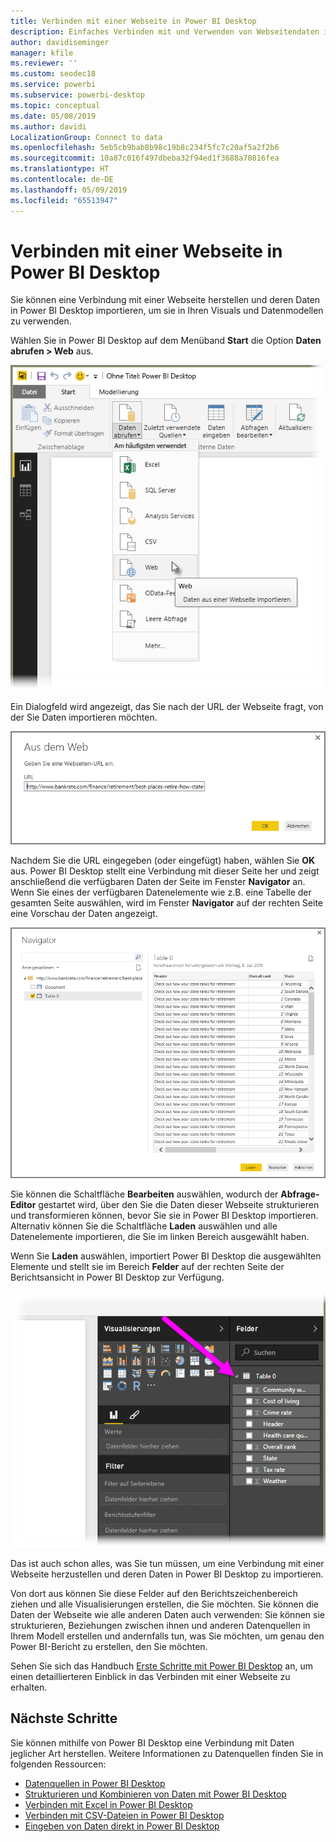 ```yaml
---
title: Verbinden mit einer Webseite in Power BI Desktop
description: Einfaches Verbinden mit und Verwenden von Webseitendaten in Power BI Desktop
author: davidiseminger
manager: kfile
ms.reviewer: ''
ms.custom: seodec18
ms.service: powerbi
ms.subservice: powerbi-desktop
ms.topic: conceptual
ms.date: 05/08/2019
ms.author: davidi
LocalizationGroup: Connect to data
ms.openlocfilehash: 5eb5cb9bab8b98c19b8c234f5fc7c20af5a2f2b6
ms.sourcegitcommit: 10a87c016f497dbeba32f94ed1f3688a70816fea
ms.translationtype: HT
ms.contentlocale: de-DE
ms.lasthandoff: 05/09/2019
ms.locfileid: "65513947"
---
```

# <a name="connect-to-a-web-page-from-power-bi-desktop"></a>Verbinden mit einer Webseite in Power BI Desktop
Sie können eine Verbindung mit einer Webseite herstellen und deren Daten in Power BI Desktop importieren, um sie in Ihren Visuals und Datenmodellen zu verwenden.

Wählen Sie in Power BI Desktop auf dem Menüband **Start** die Option **Daten abrufen > Web** aus.

![](media/desktop-connect-to-web/connect-to-web_1.png)

Ein Dialogfeld wird angezeigt, das Sie nach der URL der Webseite fragt, von der Sie Daten importieren möchten.

![](media/desktop-connect-to-web/connect-to-web_2.png)

Nachdem Sie die URL eingegeben (oder eingefügt) haben, wählen Sie **OK** aus. Power BI Desktop stellt eine Verbindung mit dieser Seite her und zeigt anschließend die verfügbaren Daten der Seite im Fenster **Navigator** an. Wenn Sie eines der verfügbaren Datenelemente wie z.B. eine Tabelle der gesamten Seite auswählen, wird im Fenster **Navigator** auf der rechten Seite eine Vorschau der Daten angezeigt.

![](media/desktop-connect-to-web/connect-to-web_3.png)

Sie können die Schaltfläche **Bearbeiten** auswählen, wodurch der **Abfrage-Editor** gestartet wird, über den Sie die Daten dieser Webseite strukturieren und transformieren können, bevor Sie sie in Power BI Desktop importieren. Alternativ können Sie die Schaltfläche **Laden** auswählen und alle Datenelemente importieren, die Sie im linken Bereich ausgewählt haben.

Wenn Sie **Laden** auswählen, importiert Power BI Desktop die ausgewählten Elemente und stellt sie im Bereich **Felder** auf der rechten Seite der Berichtsansicht in Power BI Desktop zur Verfügung.

![](media/desktop-connect-to-web/connect-to-web_4.png)

Das ist auch schon alles, was Sie tun müssen, um eine Verbindung mit einer Webseite herzustellen und deren Daten in Power BI Desktop zu importieren.

Von dort aus können Sie diese Felder auf den Berichtszeichenbereich ziehen und alle Visualisierungen erstellen, die Sie möchten. Sie können die Daten der Webseite wie alle anderen Daten auch verwenden: Sie können sie strukturieren, Beziehungen zwischen ihnen und anderen Datenquellen in Ihrem Modell erstellen und andernfalls tun, was Sie möchten, um genau den Power BI-Bericht zu erstellen, den Sie möchten.

Sehen Sie sich das Handbuch [Erste Schritte mit Power BI Desktop](desktop-getting-started.md) an, um einen detaillierteren Einblick in das Verbinden mit einer Webseite zu erhalten.

## <a name="next-steps"></a>Nächste Schritte
Sie können mithilfe von Power BI Desktop eine Verbindung mit Daten jeglicher Art herstellen. Weitere Informationen zu Datenquellen finden Sie in folgenden Ressourcen:

* [Datenquellen in Power BI Desktop](desktop-data-sources.md)
* [Strukturieren und Kombinieren von Daten mit Power BI Desktop](desktop-shape-and-combine-data.md)
* [Verbinden mit Excel in Power BI Desktop](desktop-connect-excel.md)   
* [Verbinden mit CSV-Dateien in Power BI Desktop](desktop-connect-csv.md)   
* [Eingeben von Daten direkt in Power BI Desktop](desktop-enter-data-directly-into-desktop.md)   

